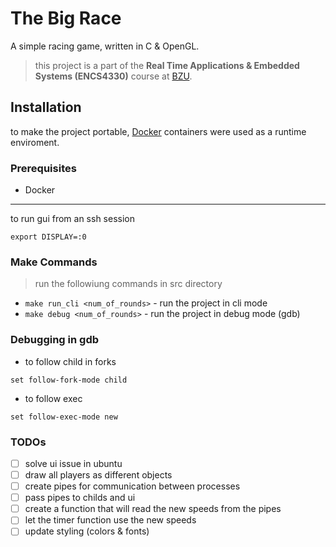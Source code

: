 # The Big Race

A simple racing game, written in C & OpenGL.    

> this project is a part of the **Real Time Applications & Embedded Systems (ENCS4330)** course at [BZU](https://www.birzeit.edu).

## Installation

to make the project portable, [Docker](https://www.docker.com) containers were used as a runtime enviroment.

### Prerequisites

* Docker


--------------------------------------

to run gui from an ssh session

```
export DISPLAY=:0
```

### Make Commands

> run the followiung commands in src directory

* `make run_cli <num_of_rounds>` - run the project in cli mode
* `make debug <num_of_rounds>` - run the project in debug mode (gdb)

### Debugging in gdb

* to follow child in forks
```
set follow-fork-mode child
```


* to follow exec 
```
set follow-exec-mode new
```


### TODOs

* [ ] solve ui issue in ubuntu
* [ ] draw all players as different objects
* [ ] create pipes for communication between processes
* [ ] pass pipes to childs and ui
* [ ] create a function that will read the new speeds from the pipes
* [ ] let the timer function use the new speeds
* [ ] update styling (colors & fonts)

